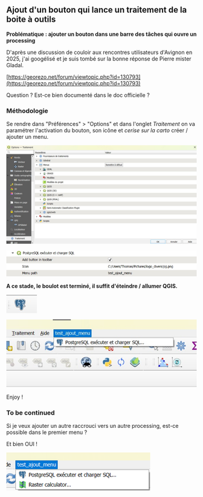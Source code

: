 ## Ajout d'un bouton qui lance un traitement de la boite à outils

**Problématique : ajouter un bouton dans une barre des tâches qui ouvre un processing**

D'après une discussion de couloir aux rencontres utilisateurs d'Avignon en 2025,
j'ai googélisé et je suis tombé sur la bonne réponse de Pierre mister Gladal.

[https://georezo.net/forum/viewtopic.php?id=130793](https://georezo.net/forum/viewtopic.php?id=130793)

Question ? Est-ce bien documenté dans le doc officielle ?

### Méthodologie

Se rendre dans "Préférences" > "Options" et dans l'onglet *Traitement* on va paramétrer l'activation du bouton, son icône
et *cerise sur la carto* créer / ajouter un menu.

![image option](../assets/ajout_pref_option.jpg)

![image parametrage](../assets/ajout_param.jpg)

**A ce stade, le boulot est terminé, il suffit d'éteindre / allumer QGIS.**

![image ajout bouton](../assets/ajout_bouton.jpg)

![image ajout menu](../assets/ajout_menu.jpg)

Enjoy !

### To be continued

Si je veux ajouter un autre raccrouci vers un autre processing, est-ce possible dans le premier menu ?

Et bien OUI !

![image ajout raccourci](../assets/ajout_deuxieme_raccourci.png)
